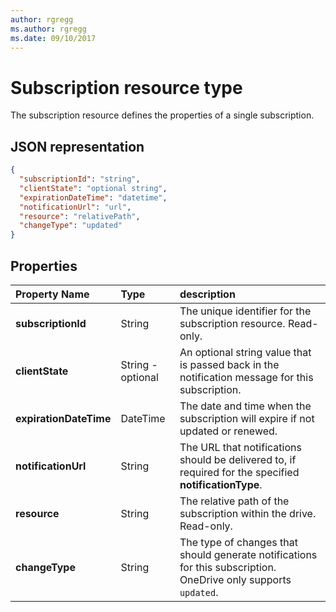 ```yaml
---
author: rgregg
ms.author: rgregg
ms.date: 09/10/2017
---
```

# Subscription resource type

The subscription resource defines the properties of a single subscription.

## JSON representation

<!-- {
"blockType": "resource",
"@odata.type": "microsoft.graph.subscription",
"optionalProperties": [ "clientState", "expirationDateTime", "resource", "subscriptionId", "changeType" ]
} -->

```json
{
  "subscriptionId": "string",
  "clientState": "optional string",
  "expirationDateTime": "datetime",
  "notificationUrl": "url",
  "resource": "relativePath",
  "changeType": "updated"
}
```

## Properties

| Property Name          | Type                          | description                                                                                            |
|:-----------------------|:------------------------------|:-------------------------------------------------------------------------------------------------------|
| **subscriptionId**     | String                        | The unique identifier for the subscription resource. Read-only.                                        |
| **clientState**        | String - optional             | An optional string value that is passed back in the notification message for this subscription.        |
| **expirationDateTime** | DateTime                      | The date and time when the subscription will expire if not updated or renewed.                         |
| **notificationUrl**    | String                        | The URL that notifications should be delivered to, if required for the specified **notificationType**. |
| **resource**           | String                        | The relative path of the subscription within the drive. Read-only.                                     |
| **changeType**         | String                        | The type of changes that should generate notifications for this subscription. OneDrive only supports `updated`. |


<!-- {
  "type": "#page.annotation",
  "description": "",
  "keywords": "",
  "section": "documentation",
  "tocPath": "Resources/Subscription"
} -->
